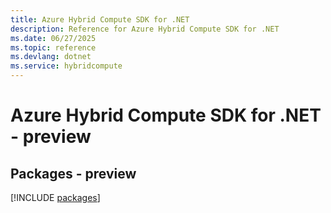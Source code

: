 ```yaml
---
title: Azure Hybrid Compute SDK for .NET
description: Reference for Azure Hybrid Compute SDK for .NET
ms.date: 06/27/2025
ms.topic: reference
ms.devlang: dotnet
ms.service: hybridcompute
---
```

# Azure Hybrid Compute SDK for .NET - preview
## Packages - preview
[!INCLUDE [packages](hybrid-compute-index.md)]
